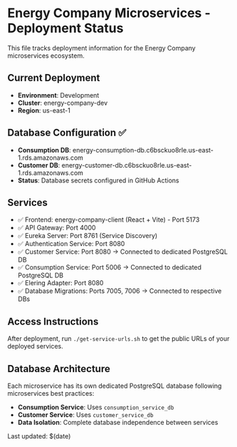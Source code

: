 # Energy Company Microservices - Deployment Status

This file tracks deployment information for the Energy Company microservices ecosystem.

## Current Deployment
- **Environment**: Development
- **Cluster**: energy-company-dev
- **Region**: us-east-1

## Database Configuration ✅
- **Consumption DB**: energy-consumption-db.c6bsckuo8rle.us-east-1.rds.amazonaws.com
- **Customer DB**: energy-customer-db.c6bsckuo8rle.us-east-1.rds.amazonaws.com
- **Status**: Database secrets configured in GitHub Actions

## Services
- ✅ Frontend: energy-company-client (React + Vite) - Port 5173
- ✅ API Gateway: Port 4000
- ✅ Eureka Server: Port 8761 (Service Discovery)
- ✅ Authentication Service: Port 8080
- ✅ Customer Service: Port 8080 → Connected to dedicated PostgreSQL DB
- ✅ Consumption Service: Port 5006 → Connected to dedicated PostgreSQL DB
- ✅ Elering Adapter: Port 8080
- ✅ Database Migrations: Ports 7005, 7006 → Connected to respective DBs

## Access Instructions
After deployment, run `./get-service-urls.sh` to get the public URLs of your deployed services.

## Database Architecture
Each microservice has its own dedicated PostgreSQL database following microservices best practices:
- **Consumption Service**: Uses `consumption_service_db`
- **Customer Service**: Uses `customer_service_db`
- **Data Isolation**: Complete database independence between services

Last updated: $(date)
